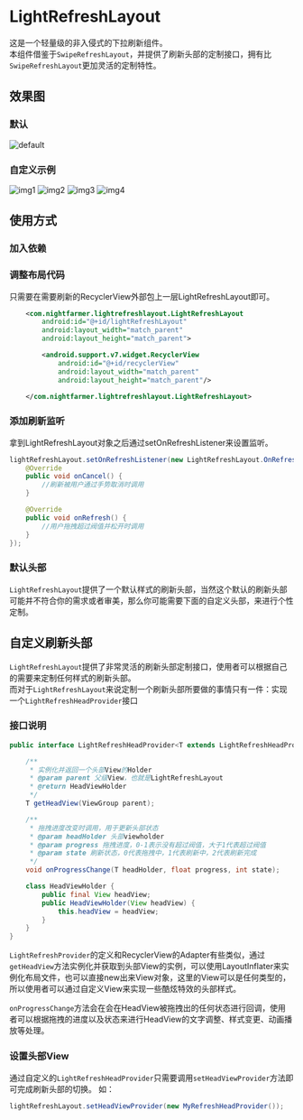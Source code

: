 # LightRefreshLayout
这是一个轻量级的非入侵式的下拉刷新组件。<br/>
本组件借鉴于`SwipeRefreshLayout`，并提供了刷新头部的定制接口，拥有比`SwipeRefreshLayout`更加灵活的定制特性。

## 效果图
### 默认
![default](https://raw.githubusercontent.com/NightFarmer/LightRefreshLayout/master/sample/screenshot/refresh1.gif)
### 自定义示例
![img1](https://raw.githubusercontent.com/NightFarmer/LightRefreshLayout/master/sample/screenshot/refresh5.gif)
![img2](https://raw.githubusercontent.com/NightFarmer/LightRefreshLayout/master/sample/screenshot/refresh4.gif)
![img3](https://raw.githubusercontent.com/NightFarmer/LightRefreshLayout/master/sample/screenshot/refresh3.gif)
![img4](https://raw.githubusercontent.com/NightFarmer/LightRefreshLayout/master/sample/screenshot/refresh2.gif)

## 使用方式

### 加入依赖

### 调整布局代码
只需要在需要刷新的RecyclerView外部包上一层LightRefreshLayout即可。
```xml
    <com.nightfarmer.lightrefreshlayout.LightRefreshLayout
        android:id="@+id/lightRefreshLayout"
        android:layout_width="match_parent"
        android:layout_height="match_parent">

        <android.support.v7.widget.RecyclerView
            android:id="@+id/recyclerView"
            android:layout_width="match_parent"
            android:layout_height="match_parent"/>

    </com.nightfarmer.lightrefreshlayout.LightRefreshLayout>
```

### 添加刷新监听
拿到LightRefreshLayout对象之后通过setOnRefreshListener来设置监听。
```java
lightRefreshLayout.setOnRefreshListener(new LightRefreshLayout.OnRefreshListener() {
    @Override
    public void onCancel() {
        //刷新被用户通过手势取消时调用
    }

    @Override
    public void onRefresh() {
        //用户拖拽超过阀值并松开时调用
    }
});
```

### 默认头部
`LightRefreshLayout`提供了一个默认样式的刷新头部，当然这个默认的刷新头部可能并不符合你的需求或者审美，那么你可能需要下面的自定义头部，来进行个性定制。

## 自定义刷新头部

`LightRefreshLayout`提供了非常灵活的刷新头部定制接口，使用者可以根据自己的需要来定制任何样式的刷新头部。<br/>
而对于`LightRefreshLayout`来说定制一个刷新头部所要做的事情只有一件：实现一个`LightRefreshHeadProvider`接口
### 接口说明
```java
public interface LightRefreshHeadProvider<T extends LightRefreshHeadProvider.HeadViewHolder> {

    /**
     * 实例化并返回一个头部View的Holder
     * @param parent 父级View，也就是LightRefreshLayout
     * @return HeadViewHolder
     */
    T getHeadView(ViewGroup parent);

    /**
     * 拖拽进度改变时调用，用于更新头部状态
     * @param headHolder 头部viewholder
     * @param progress 拖拽进度，0-1表示没有超过阀值，大于1代表超过阀值
     * @param state 刷新状态，0代表拖拽中，1代表刷新中，2代表刷新完成
     */
    void onProgressChange(T headHolder, float progress, int state);

    class HeadViewHolder {
        public final View headView;
        public HeadViewHolder(View headView) {
            this.headView = headView;
        }
    }
}
```
`LightRefreshProvider`的定义和RecyclerView的Adapter有些类似，通过`getHeadView`方法实例化并获取到头部View的实例，可以使用LayoutInflater来实例化布局文件，也可以直接new出来View对象，这里的View可以是任何类型的，所以使用者可以通过自定义View来实现一些酷炫特效的头部样式。<br/>

`onProgressChange`方法会在会在HeadView被拖拽出的任何状态进行回调，使用者可以根据拖拽的进度以及状态来进行HeadView的文字调整、样式变更、动画播放等处理。

### 设置头部View

通过自定义的`LightRefreshHeadProvider`只需要调用`setHeadViewProvider`方法即可完成刷新头部的切换。
如：<br/>
```java
lightRefreshLayout.setHeadViewProvider(new MyRefreshHeadProvider());
```